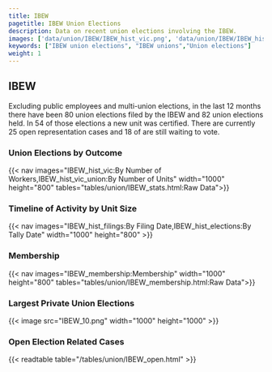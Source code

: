 ```yaml
---
title: IBEW
pagetitle: IBEW Union Elections
description: Data on recent union elections involving the IBEW.
images: ['data/union/IBEW/IBEW_hist_vic.png', 'data/union/IBEW/IBEW_hist_size.png', 'data/union/IBEW/IBEW_10.png']
keywords: ["IBEW union elections", "IBEW unions","Union elections"]
weight: 1
---
```

##  IBEW

Excluding public employees and multi-union elections, in the last 12 months there have been 80 union elections filed by the IBEW and 82 union elections held. In 54 of those elections a new unit was certified. There are currently 25 open representation cases and 18 of are still waiting to vote.

### Union Elections by Outcome
{{< nav images="IBEW_hist_vic:By Number of Workers,IBEW_hist_vic_union:By Number of Units" width="1000" height="800" tables="tables/union/IBEW_stats.html:Raw Data">}}

### Timeline of Activity by Unit Size
{{< nav images="IBEW_hist_filings:By Filing Date,IBEW_hist_elections:By Tally Date" width="1000" height="800" >}}

### Membership
{{< nav images="IBEW_membership:Membership" width="1000" height="800" tables="tables/union/IBEW_membership.html:Raw Data">}}

### Largest Private Union Elections
{{< image src="IBEW_10.png" width="1000" height="1000"  >}}

### Open Election Related Cases
{{< readtable table="/tables/union/IBEW_open.html" >}}

